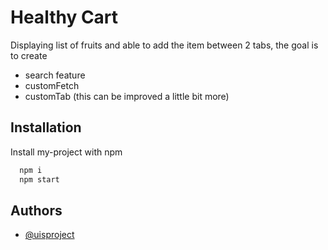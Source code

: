# Healthy Cart

Displaying list of fruits and able to add the item between 2 tabs, the goal is to create

- search feature
- customFetch
- customTab (this can be improved a little bit more)

## Installation

Install my-project with npm

```bash
  npm i
  npm start
```

## Authors

- [@uisproject](https://github.com/uisproject)
